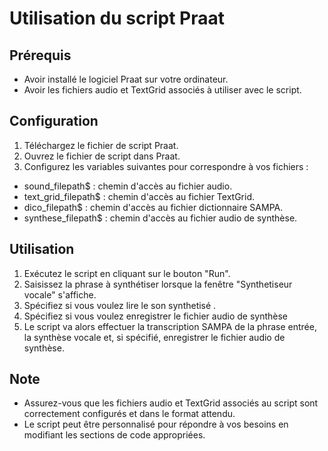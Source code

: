 # Utilisation du script Praat
## Prérequis
* Avoir installé le logiciel Praat sur votre ordinateur.
* Avoir les fichiers audio et TextGrid associés à utiliser avec le script.

## Configuration
1. Téléchargez le fichier de script Praat.
2. Ouvrez le fichier de script dans Praat.
3. Configurez les variables suivantes pour correspondre à vos fichiers :
 * sound_filepath$ : chemin d'accès au fichier audio.
 * text_grid_filepath$ : chemin d'accès au fichier TextGrid.
 * dico_filepath$ : chemin d'accès au fichier dictionnaire SAMPA.
 * synthese_filepath$ : chemin d'accès au fichier audio de synthèse.

## Utilisation
1. Exécutez le script en cliquant sur le bouton "Run".
2. Saisissez la phrase à synthétiser lorsque la fenêtre "Synthetiseur vocale" s'affiche.
3. Spécifiez si vous voulez lire le son synthetisé .
4. Spécifiez si vous voulez enregistrer le fichier audio de synthèse
5. Le script va alors effectuer la transcription SAMPA de la phrase entrée, la synthèse vocale et, si spécifié, enregistrer le fichier audio de synthèse.

## Note
* Assurez-vous que les fichiers audio et TextGrid associés au script sont correctement configurés et dans le format attendu.
* Le script peut être personnalisé pour répondre à vos besoins en modifiant les sections de code appropriées.
